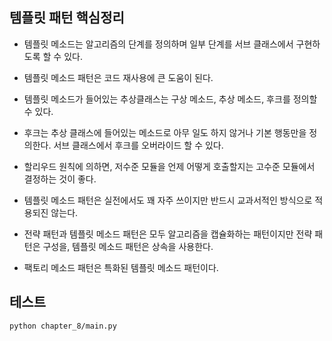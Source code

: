
## 템플릿 패턴 핵심정리

- 템플릿 메소드는 알고리즘의 단계를 정의하며 일부 단계를 서브 클래스에서 구현하도록 할 수 있다.

- 템플릿 메소드 패턴은 코드 재사용에 큰 도움이 된다.

- 템플릿 메소드가 들어있는 추상클래스는 구상 메소드, 추상 메소드, 후크를 정의할 수 있다.

- 후크는 추상 클래스에 들어있는 메소드로 아무 일도 하지 않거나 기본 행동만을 정의한다. 서브 클래스에서 후크를 오버라이드 할 수 있다.

- 할리우드 원칙에 의하면, 저수준 모듈을 언제 어떻게 호출할지는 고수준 모듈에서 결정하는 것이 좋다.

- 템플릿 메소드 패턴은 실전에서도 꽤 자주 쓰이지만 반드시 교과서적인 방식으로 적용되진 않는다.

- 전략 패턴과 템플릿 메소드 패턴은 모두 알고리즘을 캡슐화하는 패턴이지만 전략 패턴은 구성을, 템플릿 메소드 패턴은 상속을 사용한다.

- 팩토리 메소드 패턴은 특화된 템플릿 메소드 패턴이다.


## 테스트
```
python chapter_8/main.py
```
